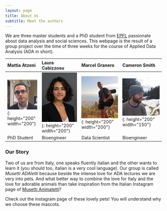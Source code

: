 ```yaml
---
layout: page
title: About Us
subtitle: Meet the authors
---
```


We are three master students and a PhD student from [EPFL](https://www.epfl.ch/about/) passionate about data analysis and social sciences. This webpage is the result of a group project over the time of three weeks for the course of Applied Data Analysis (ADA in short). 

| Mattia Atzeni | Laura Cabizzosu | Marcel Granero | Cameron Smith |
| :------ |:--- | :--- | :--- |
| ![test image size](mattia.jpeg){: height="200" width="200"}  | ![test image size](laura.jpg){: height="200"  width="200"} | ![test image size](/assets/img/Marcel.jpeg){: height="200" width="200"}  | ![test image size](/assets/img/handsome_guy.jpg){: height="200" width="150"} | 
| PhD Student | Bioengineer | Data Scientist | Bioengineer |


### Our Story

Two of us are from Italy, one speaks fluently italian and the other wants to learn it (you should too, italian is a very cool language). Our group is called *Musetti ADAletti* because beside the intense love for ADA lectures we are very into pets. And what better way to combine the love for Italy and the love for adorable animals than take inspiration from the Italian Instagram page of [Musetti Animaletti](https://www.instagram.com/musetti_animaletti/?hl=en)?

Check out the instagram page of these lovely pets! You will understand why we choose these mascots.


